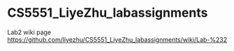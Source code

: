 # CS5551_LiyeZhu_labassignments
Lab2 wiki page https://github.com/liyezhu/CS5551_LiyeZhu_labassignments/wiki/Lab-%232
